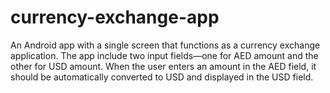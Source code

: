 # currency-exchange-app
An Android app with a single screen that functions as a currency exchange application. 
The app include two input fields—one for AED amount and the other for USD amount. When the user 
enters an amount in the AED field, it should be automatically converted to USD and displayed in the 
USD field.